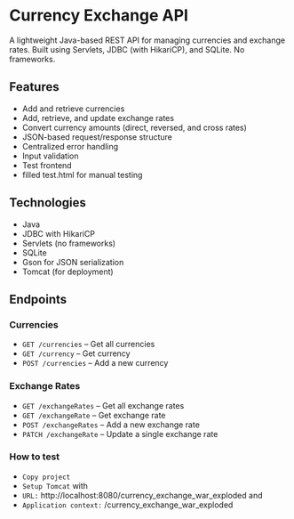# Currency Exchange API

A lightweight Java-based REST API for managing currencies and exchange rates. Built using Servlets, JDBC (with HikariCP), and SQLite. No frameworks.

## Features

- Add and retrieve currencies
- Add, retrieve, and update exchange rates
- Convert currency amounts (direct, reversed, and cross rates)
- JSON-based request/response structure
- Centralized error handling
- Input validation
- Test frontend
- filled test.html for manual testing

## Technologies

- Java
- JDBC with HikariCP
- Servlets (no frameworks)
- SQLite
- Gson for JSON serialization
- Tomcat (for deployment)

## Endpoints

### Currencies
- `GET /currencies` – Get all currencies
- `GET /currency` – Get currency 
- `POST /currencies` – Add a new currency  

### Exchange Rates
- `GET /exchangeRates` – Get all exchange rates
- `GET /exchangeRate` – Get exchange rate  
- `POST /exchangeRates` – Add a new exchange rate  
- `PATCH /exchangeRate` – Update a single exchange rate


### How to test
- `Copy project`
- `Setup Tomcat` with
- `URL:` http://localhost:8080/currency_exchange_war_exploded
and
- `Application context:` /currency_exchange_war_exploded

